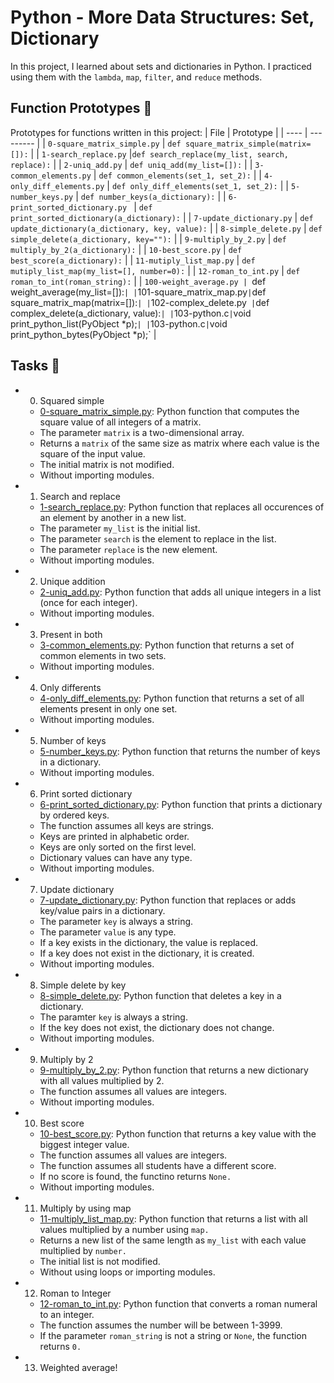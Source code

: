 # Python - More Data Structures: Set, Dictionary
In this project, I learned about sets and dictionaries in Python. I practiced using them with the `lambda`, `map`, `filter`, and `reduce` methods.

## Function Prototypes 💾
Prototypes for functions written in this project:
| File | Prototype |
| ---- | --------- |
| `0-square_matrix_simple.py` | `def square_matrix_simple(matrix=[]):` |
| `1-search_replace.py` |`def search_replace(my_list, search, replace):` |
| `2-uniq_add.py` | `def uniq_add(my_list=[]):` |
| `3-common_elements.py` | `def common_elements(set_1, set_2):` |
| `4-only_diff_elements.py` | `def only_diff_elements(set_1, set_2):` |
| `5-number_keys.py` | `def number_keys(a_dictionary):` |
| `6-print_sorted_dictionary.py	` | `def print_sorted_dictionary(a_dictionary):` |
| `7-update_dictionary.py` | `def update_dictionary(a_dictionary, key, value):` |
| `8-simple_delete.py` | `def simple_delete(a_dictionary, key=""):` |
| `9-multiply_by_2.py` | `def multiply_by_2(a_dictionary):` |
| `10-best_score.py` | `def best_score(a_dictionary):` |
| `11-mutiply_list_map.py` | `def mutiply_list_map(my_list=[], number=0):` |
| `12-roman_to_int.py` | `def roman_to_int(roman_string):` |
| `100-weight_average.py | `def weight_average(my_list=[]):` |
| `101-square_matrix_map.py` | `def square_matrix_map(matrix=[]):` |
| `102-complex_delete.py` |`def complex_delete(a_dictionary, value):` |
| `103-python.c` | `void print_python_list(PyObject *p);` |
| `103-python.c` | `void print_python_bytes(PyObject *p);` |

## Tasks 📃
- 0. Squared simple
  - [0-square_matrix_simple.py](https://github.com/richard-1257/alx-higher_level_programming/blob/master/0x04-python-more_data_structures/0-square_matrix_simple.py): Python function that computes the square value of all integers of a matrix.
  - The parameter `matrix` is a two-dimensional array.
  - Returns a `matrix` of the same size as matrix where each value is the square of the input value.
  - The initial matrix is not modified.
  - Without importing modules.
 
- 1. Search and replace
  - [1-search_replace.py](https://github.com/richard-1257/alx-higher_level_programming/blob/master/0x04-python-more_data_structures/1-search_replace.py):  Python function that replaces all occurences of an element by another in a new list.
  - The parameter `my_list` is the initial list.
  - The parameter `search` is the element to replace in the list.
  - The parameter `replace` is the new element.
  - Without importing modules.
 
- 2. Unique addition
  - [2-uniq_add.py](https://github.com/richard-1257/alx-higher_level_programming/blob/master/0x04-python-more_data_structures/2-uniq_add.py): Python function that adds all unique integers in a list (once for each integer).
  - Without importing modules.
 
- 3. Present in both
  - [3-common_elements.py](https://github.com/richard-1257/alx-higher_level_programming/blob/master/0x04-python-more_data_structures/3-common_elements.py): Python function that returns a set of common elements in two sets.
  - Without importing modules.
 
- 4. Only differents
  - [4-only_diff_elements.py](https://github.com/richard-1257/alx-higher_level_programming/blob/master/0x04-python-more_data_structures/4-only_diff_elements.py): Python function that returns a set of all elements present in only one set.
  - Without importing modules.
 
- 5. Number of keys
  - [5-number_keys.py](https://github.com/richard-1257/alx-higher_level_programming/blob/master/0x04-python-more_data_structures/5-number_keys.py): Python function that returns the number of keys in a dictionary.
  - Without importing modules.
 
- 6. Print sorted dictionary
  - [6-print_sorted_dictionary.py](https://github.com/richard-1257/alx-higher_level_programming/blob/master/0x04-python-more_data_structures/6-print_sorted_dictionary.py): Python function that prints a dictionary by ordered keys.
  - The function assumes all keys are strings.
  - Keys are printed in alphabetic order.
  - Keys are only sorted on the first level.
  - Dictionary values can have any type.
  - Without importing modules.
 
- 7. Update dictionary
  - [7-update_dictionary.py](https://github.com/richard-1257/alx-higher_level_programming/blob/master/0x04-python-more_data_structures/7-update_dictionary.py): Python function that replaces or adds key/value pairs in a dictionary.
  - The parameter `key` is always a string.
  - The parameter `value` is any type.
  - If a key exists in the dictionary, the value is replaced.
  - If a key does not exist in the dictionary, it is created.
  - Without importing modules.
 
- 8. Simple delete by key
  - [8-simple_delete.py](https://github.com/richard-1257/alx-higher_level_programming/blob/master/0x04-python-more_data_structures/8-simple_delete.py): Python function that deletes a key in a dictionary.
  - The paramter `key` is always a string.
  - If the key does not exist, the dictionary does not change.
  - Without importing modules.
 
- 9. Multiply by 2
  - [9-multiply_by_2.py](https://github.com/richard-1257/alx-higher_level_programming/blob/master/0x04-python-more_data_structures/9-multiply_by_2.py): Python function that returns a new dictionary with all values multiplied by 2.
  - The function assumes all values are integers.
  - Without importing modules.
 
- 10. Best score
  - [10-best_score.py](https://github.com/richard-1257/alx-higher_level_programming/blob/master/0x04-python-more_data_structures/10-best_score.py): Python function that returns a key value with the biggest integer value.
  - The function assumes all values are integers.
  - The function assumes all students have a different score.
  - If no score is found, the functino returns `None.`
  - Without importing modules.
 
- 11. Multiply by using map
  - [11-multiply_list_map.py](https://github.com/richard-1257/alx-higher_level_programming/blob/master/0x04-python-more_data_structures/11-multiply_list_map.py): Python function that returns a list with all values multiplied by a number using `map.`
  - Returns a new list of the same length as `my_list` with each value multiplied by `number.`
  - The initial list is not modified.
  - Without using loops or importing modules.
 
- 12. Roman to Integer
  - [12-roman_to_int.py](https://github.com/richard-1257/alx-higher_level_programming/blob/master/0x04-python-more_data_structures/12-roman_to_int.py): Python function that converts a roman numeral to an integer.
  - The function assumes the number will be between 1-3999.
  - If the parameter `roman_string` is not a string or `None`, the function returns `0.`
 
- 13. Weighted average!
















